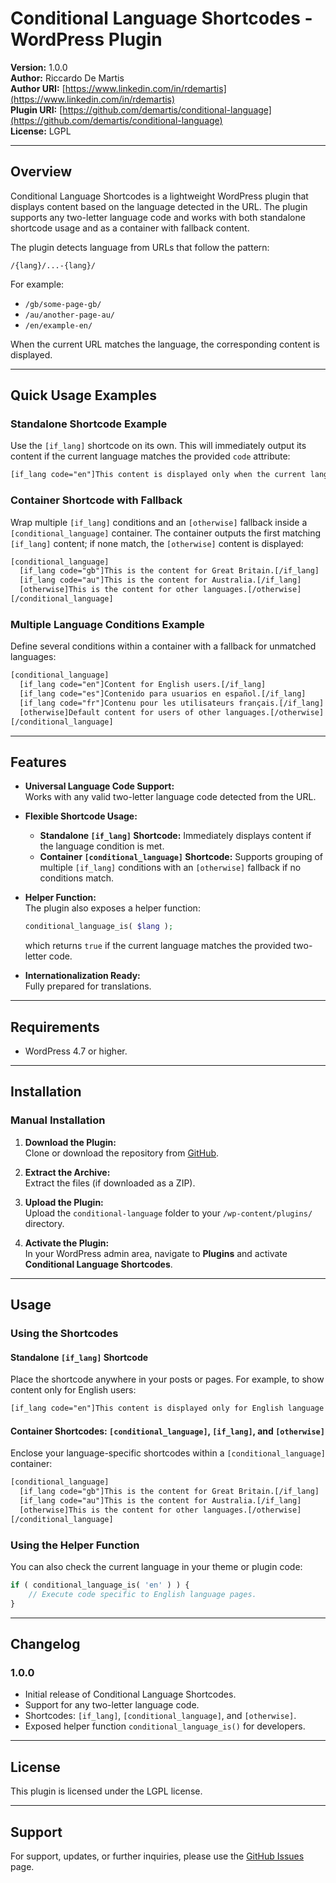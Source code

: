 
# Conditional Language Shortcodes - WordPress Plugin

**Version:** 1.0.0  
**Author:** Riccardo De Martis  
**Author URI:** [https://www.linkedin.com/in/rdemartis](https://www.linkedin.com/in/rdemartis)  
**Plugin URI:** [https://github.com/demartis/conditional-language](https://github.com/demartis/conditional-language)  
**License:** LGPL

---

## Overview

Conditional Language Shortcodes is a lightweight WordPress plugin that displays content based on the language detected in the URL. The plugin supports any two-letter language code and works with both standalone shortcode usage and as a container with fallback content.

The plugin detects language from URLs that follow the pattern:

```
/{lang}/...-{lang}/
```

For example:
- `/gb/some-page-gb/`
- `/au/another-page-au/`
- `/en/example-en/`

When the current URL matches the language, the corresponding content is displayed.

---

## Quick Usage Examples

### Standalone Shortcode Example

Use the `[if_lang]` shortcode on its own. This will immediately output its content if the current language matches the provided `code` attribute:

```html
[if_lang code="en"]This content is displayed only when the current language is English.[/if_lang]
```

### Container Shortcode with Fallback

Wrap multiple `[if_lang]` conditions and an `[otherwise]` fallback inside a `[conditional_language]` container. The container outputs the first matching `[if_lang]` content; if none match, the `[otherwise]` content is displayed:

```html
[conditional_language]
  [if_lang code="gb"]This is the content for Great Britain.[/if_lang]
  [if_lang code="au"]This is the content for Australia.[/if_lang]
  [otherwise]This is the content for other languages.[/otherwise]
[/conditional_language]
```

### Multiple Language Conditions Example

Define several conditions within a container with a fallback for unmatched languages:

```html
[conditional_language]
  [if_lang code="en"]Content for English users.[/if_lang]
  [if_lang code="es"]Contenido para usuarios en español.[/if_lang]
  [if_lang code="fr"]Contenu pour les utilisateurs français.[/if_lang]
  [otherwise]Default content for users of other languages.[/otherwise]
[/conditional_language]
```

---

## Features

- **Universal Language Code Support:**  
  Works with any valid two-letter language code detected from the URL.

- **Flexible Shortcode Usage:**  
  - **Standalone `[if_lang]` Shortcode:** Immediately displays content if the language condition is met.
  - **Container `[conditional_language]` Shortcode:** Supports grouping of multiple `[if_lang]` conditions with an `[otherwise]` fallback if no conditions match.

- **Helper Function:**  
  The plugin also exposes a helper function:
  ```php
  conditional_language_is( $lang );
  ```
  which returns `true` if the current language matches the provided two-letter code.

- **Internationalization Ready:**  
  Fully prepared for translations.

---

## Requirements

- WordPress 4.7 or higher.

---

## Installation

### Manual Installation

1. **Download the Plugin:**  
   Clone or download the repository from [GitHub](https://github.com/demartis/conditional-language).

2. **Extract the Archive:**  
   Extract the files (if downloaded as a ZIP).

3. **Upload the Plugin:**  
   Upload the `conditional-language` folder to your `/wp-content/plugins/` directory.

4. **Activate the Plugin:**  
   In your WordPress admin area, navigate to **Plugins** and activate **Conditional Language Shortcodes**.

---

## Usage

### Using the Shortcodes

#### Standalone `[if_lang]` Shortcode

Place the shortcode anywhere in your posts or pages. For example, to show content only for English users:

```html
[if_lang code="en"]This content is displayed only for English language pages.[/if_lang]
```

#### Container Shortcodes: `[conditional_language]`, `[if_lang]`, and `[otherwise]`

Enclose your language-specific shortcodes within a `[conditional_language]` container:

```html
[conditional_language]
  [if_lang code="gb"]This is the content for Great Britain.[/if_lang]
  [if_lang code="au"]This is the content for Australia.[/if_lang]
  [otherwise]This is the content for other languages.[/otherwise]
[/conditional_language]
```

### Using the Helper Function

You can also check the current language in your theme or plugin code:

```php
if ( conditional_language_is( 'en' ) ) {
    // Execute code specific to English language pages.
}
```

---

## Changelog

### 1.0.0
- Initial release of Conditional Language Shortcodes.
- Support for any two-letter language code.
- Shortcodes: `[if_lang]`, `[conditional_language]`, and `[otherwise]`.
- Exposed helper function `conditional_language_is()` for developers.

---

## License

This plugin is licensed under the LGPL license.

---

## Support

For support, updates, or further inquiries, please use the [GitHub Issues](https://github.com/demartis/conditional-language/issues) page.
